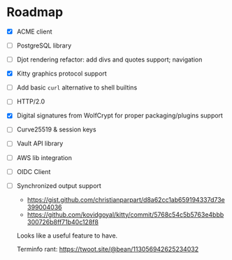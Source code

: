 # Roadmap

- [x] ACME client
- [ ] PostgreSQL library
- [ ] Djot rendering refactor: add divs and quotes support; navigation
- [x] Kitty graphics protocol support
- [ ] Add basic `curl` alternative to shell builtins
- [ ] HTTP/2.0
- [x] Digital signatures from WolfCrypt for proper packaging/plugins support
- [ ] Curve25519 & session keys
- [ ] Vault API library
- [ ] AWS lib integration
- [ ] OIDC Client
- [ ] Synchronized output support

  * https://gist.github.com/christianparpart/d8a62cc1ab659194337d73e399004036
  * https://github.com/kovidgoyal/kitty/commit/5768c54c5b5763e4bbb300726b8ff71b40c128f8

  Looks like a useful feature to have.

  Terminfo rant: https://twoot.site/@bean/113056942625234032


